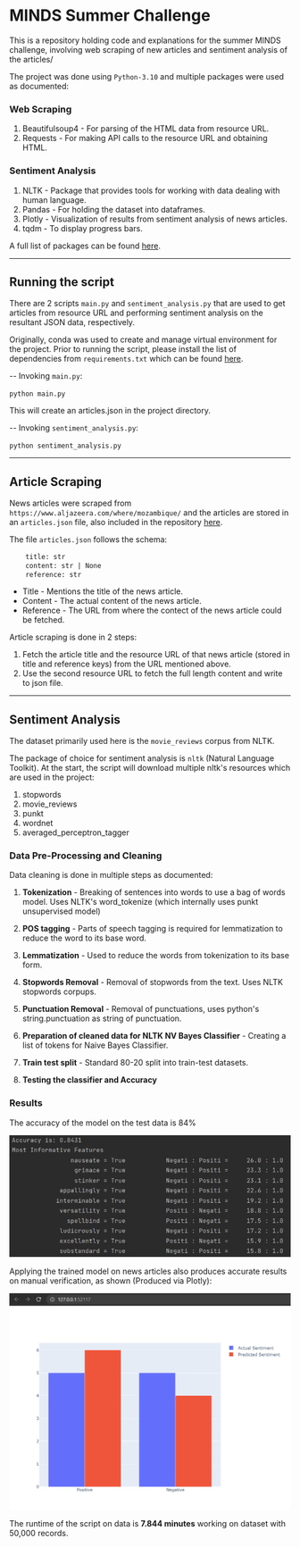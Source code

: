 # MINDS Summer Challenge

This is a repository holding code and explanations for the summer MINDS challenge, involving web scraping of new articles and sentiment analysis of the articles/

The project was done using `Python-3.10` and multiple packages were used as documented:

### Web Scraping 

1. Beautifulsoup4 - For parsing of the HTML data from resource URL.
2. Requests - For making API calls to the resource URL and obtaining HTML.

### Sentiment Analysis

1. NLTK - Package that provides tools for working with data dealing with human language.
2. Pandas - For holding the dataset into dataframes.
3. Plotly - Visualization of results from sentiment analysis of news articles.
4. tqdm - To display progress bars.

A full list of packages can be found [here](requirements.txt).

---

## Running the script

There are 2 scripts `main.py` and  `sentiment_analysis.py` that are used to get articles from resource URL and performing sentiment analysis on the resultant JSON data, respectively.

Originally, conda was used to create and manage virtual environment for the project. Prior to running the script, please install the list of dependencies from `requirements.txt` which can be found [here](requirements.txt).

-- Invoking `main.py`:

`python main.py`

This will create an articles.json in the project directory.

-- Invoking `sentiment_analysis.py`:

`python sentiment_analysis.py`

---

## Article Scraping

News articles were scraped from `https://www.aljazeera.com/where/mozambique/` and the articles are stored in an `articles.json` file, also included in the repository [here](articles-long.json).

The file `articles.json` follows the schema:

```angular2html
    title: str
    content: str | None
    reference: str
```

* Title - Mentions the title of the news article.
* Content - The actual content of the news article.
* Reference - The URL from where the contect of the news article could be fetched.

Article scraping is done in 2 steps:
1. Fetch the article title and the resource URL of that news article (stored in title and reference keys) from the URL mentioned above.
2. Use the second resource URL to fetch the full length content and write to json file.

---

## Sentiment Analysis

The dataset primarily used here is the `movie_reviews` corpus from NLTK.

The package of choice for sentiment analysis is `nltk` (Natural Language Toolkit). At the start, the script will download multiple nltk's resources which are used in the project:
1. stopwords 
2. movie_reviews
3. punkt
4. wordnet
5. averaged_perceptron_tagger

### Data Pre-Processing and Cleaning

Data cleaning is done in multiple steps as documented:

1. **Tokenization** - Breaking of sentences into words to use a bag of words model. Uses NLTK's word_tokenize (which internally uses punkt unsupervised model)


2. **POS tagging** - Parts of speech tagging is required for lemmatization to reduce the word to its base word.


3. **Lemmatization** - Used to reduce the words from tokenization to its base form.


4. **Stopwords Removal** - Removal of stopwords from the text. Uses NLTK stopwords corpups.


5. **Punctuation Removal** - Removal of punctuations, uses python's string.punctuation as string of punctuation.


6. **Preparation of cleaned data for NLTK NV Bayes Classifier** - Creating a list of tokens for Naive Bayes Classifier.


7. **Train test split** - Standard 80-20 split into train-test datasets.


8. **Testing the classifier and Accuracy**

### Results

The accuracy of the model on the test data is 84%

![Sentiment Analysis Result](static/sentiment_analysis_results.png)

Applying the trained model on news articles also produces accurate results on manual verification, as shown (Produced via Plotly):

![Sentiment Analysis Plotly Viz](static/sentiment_analysis_result_plotly.png)

The runtime of the script on data is **7.844 minutes** working on dataset with 50,000 records.
